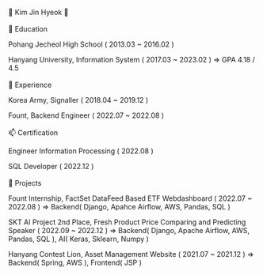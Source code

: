 👋 Kim Jin Hyeok 👋
<br><br>
🌱 Education
<br>

Pohang Jecheol High School ( 2013.03 ~ 2016.02 )

Hanyang University, Information System ( 2017.03 ~ 2023.02 )
=> GPA 4.18 / 4.5
<br><br>
🔭 Experience
<br>

Korea Army, Signaller ( 2018.04 ~ 2019.12 )

Fount, Backend Engineer ( 2022.07 ~ 2022.08 )
<br><br>
📫 Certification
<br>

Engineer Information Processing ( 2022.08 )

SQL Developer ( 2022.12 )
<br><br>
👯 Projects
<br>

Fount Internship, FactSet DataFeed Based ETF Webdashboard ( 2022.07 ~ 2022.08 )
=> Backend( Django, Apahce Airflow, AWS, Pandas, SQL )

SKT AI Project 2nd Place, Fresh Product Price Comparing and Predicting Speaker ( 2022.09 ~ 2022.12 )
=> Backend( Django, Apache Airflow, AWS, Pandas, SQL ), AI( Keras, Sklearn, Numpy )

Hanyang Contest Lion, Asset Management Website ( 2021.07 ~ 2021.12 )
=> Backend( Spring, AWS ), Frontend( JSP )
